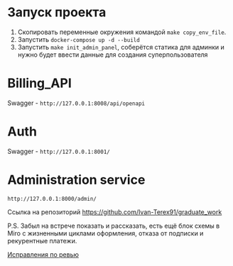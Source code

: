 
# Запуск проекта
1. Скопировать переменные окружения командой `make copy_env_file`.
2. Запустить `docker-compose up -d --build`
3. Запустить `make init_admin_panel`, соберётся статика для админки и нужно будет ввести данные для создания суперпользователя

# Billing_API
Swagger - `http://127.0.0.1:8008/api/openapi`

# Auth
Swagger - `http://127.0.0.1:8001/`

# Administration service
`http://127.0.0.1:8000/admin/`

Ссылка на репозиторий https://github.com/Ivan-Terex91/graduate_work

P.S. Забыл на встрече показать и рассказать, есть ещё блок схемы в Miro с жизненными циклами оформления, отказа от подписки и рекурентные платежи.


[Исправления по ревью](https://github.com/Ivan-Terex91/graduate_work/pull/15)
